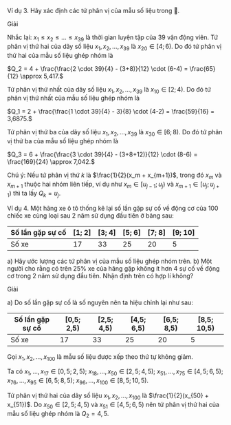 Ví dụ 3. Hãy xác định các tứ phân vị của mẫu số liệu trong 🍑.

Giải

Nhắc lại: $x_1 \leq x_2 \leq ... \leq x_{39}$ là thời gian luyện tập của 39 vận động viên.
Tứ phân vị thứ hai của dãy số liệu $x_1, x_2, ..., x_{39}$ là $x_{20} \in [4; 6)$. Do đó tứ phân vị thứ hai của mẫu số liệu ghép nhóm là

$Q_2 = 4 + \frac{\frac{2 \cdot 39}{4} - (3+8)}{12} \cdot (6-4) = \frac{65}{12} \approx 5,417.$

Tứ phân vị thứ nhất của dãy số liệu $x_1, x_2, ..., x_{39}$ là $x_{10} \in [2; 4)$. Do đó tứ phân vị thứ nhất của mẫu số liệu ghép nhóm là

$Q_1 = 2 + \frac{\frac{1 \cdot 39}{4} - 3}{8} \cdot (4-2) = \frac{59}{16} = 3,6875.$

Tứ phân vị thứ ba của dãy số liệu $x_1, x_2, ..., x_{39}$ là $x_{30} \in [6; 8)$. Do đó tứ phân vị thứ ba của mẫu số liệu ghép nhóm là

$Q_3 = 6 + \frac{\frac{3 \cdot 39}{4} - (3+8+12)}{12} \cdot (8-6) = \frac{169}{24} \approx 7,042.$

Chú ý: Nếu tứ phân vị thứ $k$ là $\frac{1}{2}(x_m + x_{m+1})$, trong đó $x_m$ và $x_{m+1}$ thuộc hai nhóm liên tiếp, ví dụ như $x_m \in [u_{j-1}; u_j)$ và $x_{m+1} \in [u_j; u_{j+1})$ thì ta lấy $Q_k = u_j$.

Ví dụ 4. Một hãng xe ô tô thống kê lại số lần gặp sự cố về động cơ của 100 chiếc xe cùng loại sau 2 năm sử dụng đầu tiên ở bảng sau:

| Số lần gặp sự cố | [1; 2] | [3; 4] | [5; 6] | [7; 8] | [9; 10] |
|-------------------|--------|--------|--------|--------|---------|
| Số xe             | 17     | 33     | 25     | 20     | 5       |

a) Hãy ước lượng các tứ phân vị của mẫu số liệu ghép nhóm trên.
b) Một người cho rằng có trên 25% xe của hãng gặp không ít hơn 4 sự cố về động cơ trong 2 năm sử dụng đầu tiên. Nhận định trên có hợp lí không?

Giải

a) Do số lần gặp sự cố là số nguyên nên ta hiệu chỉnh lại như sau:

| Số lần gặp sự cố | [0,5; 2,5) | [2,5; 4,5) | [4,5; 6,5) | [6,5; 8,5) | [8,5; 10,5) |
|-------------------|------------|------------|------------|------------|-------------|
| Số xe             | 17         | 33         | 25         | 20         | 5           |

Gọi $x_1, x_2, ..., x_{100}$ là mẫu số liệu được xếp theo thứ tự không giảm.

Ta có $x_1, ..., x_{17} \in [0,5; 2,5)$; $x_{18}, ..., x_{50} \in [2,5; 4,5)$; $x_{51}, ..., x_{75} \in [4,5; 6,5)$;
$x_{76}, ..., x_{95} \in [6,5; 8,5)$; $x_{96}, ..., x_{100} \in [8,5; 10,5)$.

Tứ phân vị thứ hai của dãy số liệu $x_1, x_2, ..., x_{100}$ là $\frac{1}{2}(x_{50} + x_{51})$. Do $x_{50} \in [2,5; 4,5)$ và $x_{51} \in [4,5; 6,5)$ nên tứ phân vị thứ hai của mẫu số liệu ghép nhóm là $Q_2 = 4,5$.